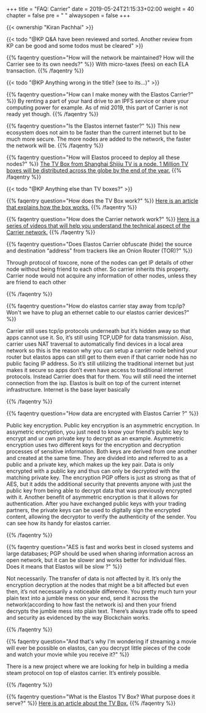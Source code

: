 +++
title = "FAQ: Carrier"
date = 2019-05-24T21:15:33+02:00
weight = 40
chapter = false
pre = "<i class='fa ela-page'></i> "
alwaysopen = false
+++ 

{{< ownership "Kiran Pachhai" >}}

{{< todo "@KP Q&A have been reviewed and sorted. Another review from KP can be good and some todos must be cleared" >}}

{{% faqentry question="How will the network be maintained? How will the Carrier see to its own needs?" %}}
With micro-taxes (fees) on each ELA transaction.
{{% /faqentry %}}

{{< todo "@KP Anything wrong in the title? (see to its...)" >}}

{{% faqentry question="How can I make money with the Elastos Carrier?" %}}
By renting a part of your hard drive to an IPFS service or share your computing power for example. As of mid 2019, this part of Carrier is not ready yet though.
{{% /faqentry %}}

{{% faqentry question="Is the Elastos internet faster?" %}}
This new ecosystem does not aim to be faster than the current internet but to be much more secure. The more nodes are added to the network, the faster the network will be.
{{% /faqentry %}}

{{% faqentry question="How will Elastos proceed to deploy all these nodes?" %}}
[The TV Box from Shanghai Shijiu TV is a node. 1 Million TV boxes will be distributed across the globe by the end of the year.](https://elanews.net/2018/08/08/elastos-tv-box-to-bring-1-million-carrier-nodes-by-end-of-year/)
{{% /faqentry %}}

{{< todo "@KP Anything else than TV boxes?" >}}

{{% faqentry question="How does the TV Box work?" %}}
[Here is an article that explains how the box works.](https://elanews.net/2018/08/08/elastos-tv-box-to-bring-1-million-carrier-nodes-by-end-of-year/)
{{% /faqentry %}}

{{% faqentry question="How does the Carrier network work?" %}}
[Here is a series of videos that will help you understand the technical aspect of the Carrier network.](https://elanews.net/videos/elastos-carrier-explained-series/)
{{% /faqentry %}}

{{% faqentry question="Does Elastos Carrier obfuscate (hide) the source and destination “address” from trackers like an Onion Router (TOR)?" %}}

Through protocol of toxcore, none of the nodes can get IP details of other node without being friend to each other. So carrier inherits this property. Carrier node would not acquire any information of other nodes, unless they are friend to each other

{{% /faqentry %}}

{{% faqentry question="How do elastos carrier stay away from tcp/ip? Won't we have to plug an ethernet cable to our elastos carrier devices?" %}}

Carrier still uses tcp/ip protocols underneath but it’s hidden away so that apps cannot use it. So, it’s still using TCP,UDP for data transmission. Also, carrier uses NAT traversal to automatically find devices in a local area network so this is the reason why you can setup a carrier node behind your router but elastos apps can still get to them even if that carrier node has no public facing IP address. So it’s still utilizing the traditional internet but just makes it secure so apps don’t even have access to traditional internet protocols. Instead Carrier does that for them. You will still need the internet connection from the isp. Elastos is built on top of the current internet infrastructure. Internet is the base layer basically

{{% /faqentry %}}

{{% faqentry question="How data are encrypted with Elastos Carrier ?" %}}

Public key encryption. Public key encryption is an asymmetric encryption. In assymetric encryption, you just need to know your friend’s public key to encrypt and ur own private key to decrypt as an example. Asymmetric encryption uses two different keys for the encryption and decryption processes of sensitive information. Both keys are derived from one another and created at the same time. They are divided into and referred to as a public and a private key, which makes up the key pair. Data is only encrypted with a public key and thus can only be decrypted with the matching private key. The encryption PGP offers is just as strong as that of AES, but it adds the additional security that prevents anyone with just the public key from being able to decrypt data that was previously encrypted with it. Another benefit of asymmetric encryption is that it allows for authentication. After you have exchanged public keys with your trading partners, the private keys can be used to digitally sign the encrypted content, allowing the decryptor to verify the authenticity of the sender. You can see how its handy for elastos carrier.

{{% /faqentry %}}

{{% faqentry question="AES is fast and works best in closed systems and large databases; PGP should be used when sharing information across an open network, but it can be slower and works better for individual files. Does it means that Elastos will be slow ?" %}}

Not necessarily. The transfer of data is not affected by it. It’s only the encryption decryption at the nodes that might be a bit affected but even then, it’s not necessarily a noticeable difference. You pretty much turn your plain text into a jumble mess on your end, send it across the network(according to how fast the network is) and then your friend decrypts the jumble mess into plain text. There’s always trade offs to speed and security as evidenced by the way Blockchain works.

{{% /faqentry %}}

{{% faqentry question="And that's why I'm wondering if streaming a movie will ever be possible on elastos, can you decrypt little pieces of the code and watch your movie while you receive it?" %}}

There is a new project where we are looking for help in building a media steam protocol on top of elastos carrier. It’s entirely possible.

{{% /faqentry %}}

{{% faqentry question="What is the Elastos TV Box? What purpose does it serve?" %}}
[Here is an article about the TV Box.](https://elanews.net/2018/08/08/elastos-tv-box-to-bring-1-million-carrier-nodes-by-end-of-year/)
{{% /faqentry %}}